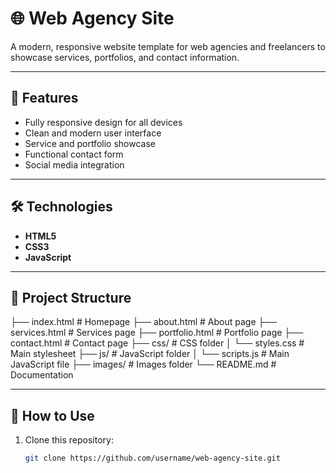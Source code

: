 # 🌐 Web Agency Site

A modern, responsive website template for web agencies and freelancers to showcase services, portfolios, and contact information.

---

## 🚀 Features

- Fully responsive design for all devices
- Clean and modern user interface
- Service and portfolio showcase
- Functional contact form
- Social media integration

---

## 🛠️ Technologies

- **HTML5**
- **CSS3**
- **JavaScript**

---

## 📂 Project Structure
├── index.html # Homepage ├── about.html # About page ├── services.html # Services page ├── portfolio.html # Portfolio page ├── contact.html # Contact page ├── css/ # CSS folder │ └── styles.css # Main stylesheet ├── js/ # JavaScript folder │ └── scripts.js # Main JavaScript file ├── images/ # Images folder └── README.md # Documentation

---
## 🚦 How to Use

1. Clone this repository:

   ```bash
   git clone https://github.com/username/web-agency-site.git

